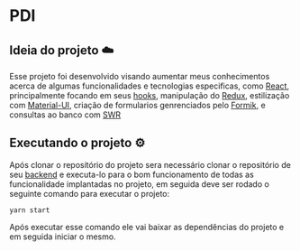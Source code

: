# PDI

## Ideia do projeto ☁️

Esse projeto foi desenvolvido visando aumentar meus conhecimentos acerca de algumas funcionalidades e tecnologias especificas, como [React](https://reactjs.org/), principalmente focando em seus [hooks](https://reactjs.org/docs/hooks-intro.html), manipulação do [Redux](https://redux.js.org/introduction/getting-started), estilização com [Material-UI](https://mui.com/pt/), criação de formularios genrenciados pelo [Formik](https://formik.org/docs/overview), e consultas ao banco com [SWR](https://swr.vercel.app/)

## Executando o projeto ⚙️

Após clonar o repositório do projeto sera necessário clonar o repositório de seu [backend](https://github.com/Gildofj/pdi-backend) e executa-lo para o bom funcionamento de todas as funcionalidade implantadas no projeto, em seguida deve ser rodado o seguinte comando para executar o projeto:

``
yarn start
``

Após executar esse comando ele vai baixar as dependências do projeto e em seguida iniciar o mesmo.
